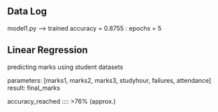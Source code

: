 ## Data Log
model1.py --> trained accuracy = 0.8755 : epochs = 5


## Linear Regression
predicting marks using student datasets

parameters: [marks1, marks2, marks3, studyhour, failures, attendance]
result: final_marks

accuracy_reached :::: >76% (approx.)